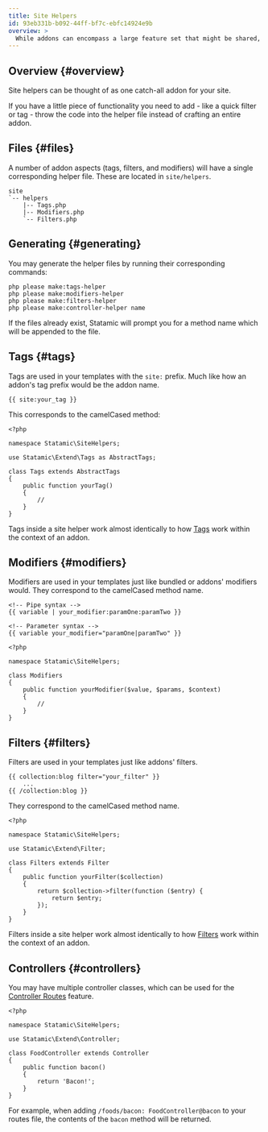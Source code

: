 ```yaml
---
title: Site Helpers
id: 93eb331b-b092-44ff-bf7c-ebfc14924e9b
overview: >
  While addons can encompass a large feature set that might be shared, sold, or reused; site helpers provide a quick way to add functionality.
---
```


## Overview {#overview}

Site helpers can be thought of as one catch-all addon for your site.

If you have a little piece of functionality you need to add - like a quick filter or tag - throw the code into the helper file instead of crafting an entire addon.

## Files {#files}

A number of addon aspects (tags, filters, and modifiers) will have a single corresponding helper file. These are located in `site/helpers`.

``` .lang-files
site
`-- helpers
    |-- Tags.php
    |-- Modifiers.php
    `-- Filters.php
```

## Generating {#generating}

You may generate the helper files by running their corresponding commands:

```
php please make:tags-helper
php please make:modifiers-helper
php please make:filters-helper
php please make:controller-helper name
```

If the files already exist, Statamic will prompt you for a method name which will be appended to the file.

## Tags {#tags}

Tags are used in your templates with the `site:` prefix. Much like how an addon's tag prefix would be the addon name.

``` .lang-statamic
{{ site:your_tag }}
```

This corresponds to the camelCased method:

```
<?php

namespace Statamic\SiteHelpers;

use Statamic\Extend\Tags as AbstractTags;

class Tags extends AbstractTags
{
    public function yourTag()
    {
        //
    }
}
```

Tags inside a site helper work almost identically to how [Tags](/addons/classes/tags) work within the context of an addon.

## Modifiers {#modifiers}

Modifiers are used in your templates just like bundled or addons' modifiers would. They correspond to the camelCased method name.

``` .lang-statamic
<!-- Pipe syntax -->
{{ variable | your_modifier:paramOne:paramTwo }}

<!-- Parameter syntax -->
{{ variable your_modifier="paramOne|paramTwo" }}
```

```
<?php

namespace Statamic\SiteHelpers;

class Modifiers
{
    public function yourModifier($value, $params, $context)
    {
        //
    }
}
```

## Filters {#filters}

Filters are used in your templates just like addons' filters.

``` .lang-statamic
{{ collection:blog filter="your_filter" }}
    ...
{{ /collection:blog }}
```

They correspond to the camelCased method name.

```
<?php

namespace Statamic\SiteHelpers;

use Statamic\Extend\Filter;

class Filters extends Filter
{
    public function yourFilter($collection)
    {
        return $collection->filter(function ($entry) {
            return $entry;
        });
    }
}
```

Filters inside a site helper work almost identically to how [Filters](/addons/classes/filters) work within the context of an addon.

## Controllers {#controllers}

You may have multiple controller classes, which can be used for the [Controller Routes](/docs/routing#controller-routes) feature.

```
<?php

namespace Statamic\SiteHelpers;

use Statamic\Extend\Controller;

class FoodController extends Controller
{
    public function bacon()
    {
        return 'Bacon!';
    }
}
```

For example, when adding `/foods/bacon: FoodController@bacon` to your routes file, the contents of the `bacon` method will be returned.
